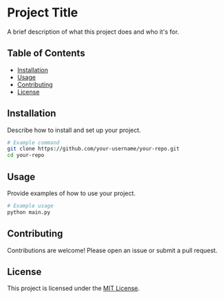 # Project Title

A brief description of what this project does and who it's for.

## Table of Contents

- [Installation](#installation)
- [Usage](#usage)
- [Contributing](#contributing)
- [License](#license)

## Installation

Describe how to install and set up your project.

```bash
# Example command
git clone https://github.com/your-username/your-repo.git
cd your-repo
```

## Usage

Provide examples of how to use your project.

```bash
# Example usage
python main.py
```

## Contributing

Contributions are welcome! Please open an issue or submit a pull request.

## License

This project is licensed under the [MIT License](LICENSE).